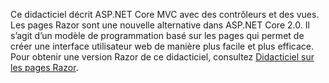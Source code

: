 Ce didacticiel décrit ASP.NET Core MVC avec des contrôleurs et des vues. Les pages Razor sont une nouvelle alternative dans ASP.NET Core 2.0. Il s’agit d’un modèle de programmation basé sur les pages qui permet de créer une interface utilisateur web de manière plus facile et plus efficace. Pour obtenir une version Razor de ce didacticiel, consultez [Didacticiel sur les pages Razor](xref:mvc/razor-pages/index). 
